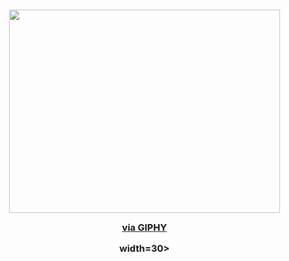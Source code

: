 <h3 align="center">
<img src=<iframe src="https://giphy.com/embed/qVm68jDgac5nhiXhxU" width="480" height="360" frameBorder="0" class="giphy-embed" allowFullScreen></iframe><p><a href="https://giphy.com/gifs/hey-heyyy-heyy-qVm68jDgac5nhiXhxU">via GIPHY</a></p> width=30>
</h3>
